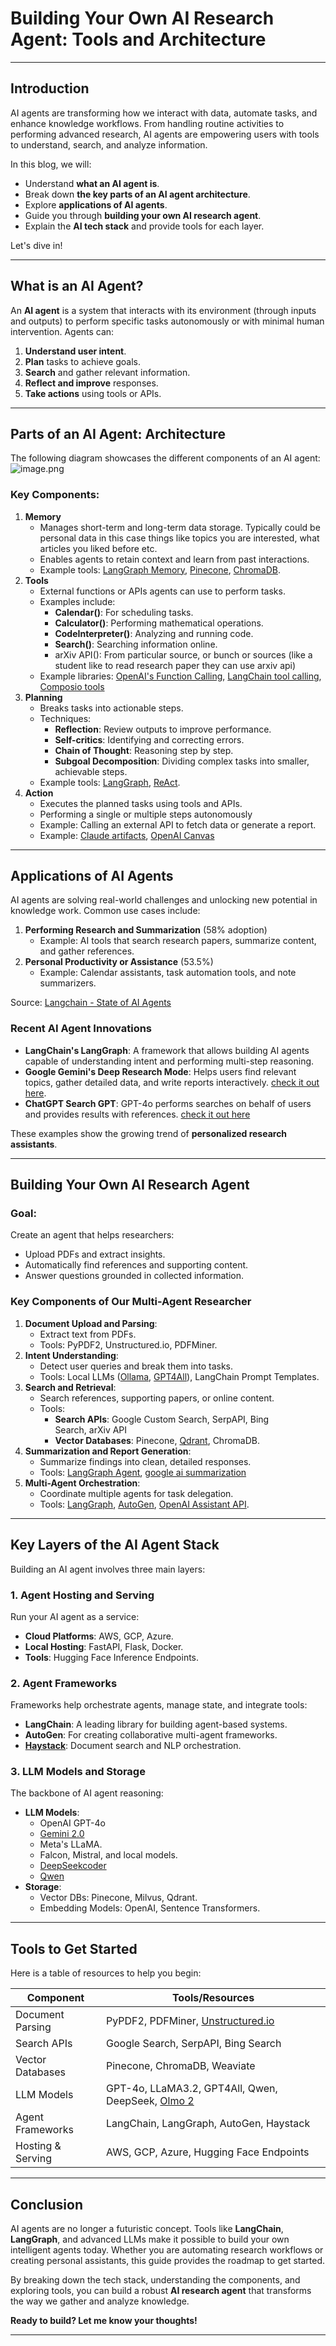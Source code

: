 
# Building Your Own AI Research Agent: Tools and Architecture

---

## Introduction

AI agents are transforming how we interact with data, automate tasks, and enhance knowledge workflows. From handling routine activities to performing advanced research, AI agents are empowering users with tools to understand, search, and analyze information.

In this blog, we will:

- Understand **what an AI agent is**.
- Break down **the key parts of an AI agent architecture**.
- Explore **applications of AI agents**.
- Guide you through **building your own AI research agent**.
- Explain the **AI tech stack** and provide tools for each layer.

Let's dive in!

---

## What is an AI Agent?

An **AI agent** is a system that interacts with its environment (through inputs and outputs) to perform specific tasks autonomously or with minimal human intervention. Agents can:

1. **Understand user intent**.
2. **Plan** tasks to achieve goals.
3. **Search** and gather relevant information.
4. **Reflect and improve** responses.
5. **Take actions** using tools or APIs.

---

## Parts of an AI Agent: Architecture

The following diagram showcases the different components of an AI agent:
![image.png](image.png)


### Key Components:

1. **Memory**
    - Manages short-term and long-term data storage. Typically could be personal data in this case things like topics you are interested, what articles you liked before etc.
    - Enables agents to retain context and learn from past interactions.
    - Example tools: [LangGraph Memory](https://python.langchain.com/docs/versions/migrating_memory/), [Pinecone](https://www.pinecone.io/), [ChromaDB](https://www.trychroma.com/).
2. **Tools**
    - External functions or APIs agents can use to perform tasks.
    - Examples include:
        - **Calendar()**: For scheduling tasks.
        - **Calculator()**: Performing mathematical operations.
        - **CodeInterpreter()**: Analyzing and running code.
        - **Search()**: Searching information online.
        - arXiv API(): From particular source, or bunch or sources (like a student like to read research paper they can use arxiv api)
    - Example libraries: [OpenAI's Function Calling](https://platform.openai.com/docs/guides/function-calling), [LangChain tool calling](https://python.langchain.com/docs/how_to/tool_calling/), [Composio tools](https://composio.dev/)
3. **Planning**
    - Breaks tasks into actionable steps.
    - Techniques:
        - **Reflection**: Review outputs to improve performance.
        - **Self-critics**: Identifying and correcting errors.
        - **Chain of Thought**: Reasoning step by step.
        - **Subgoal Decomposition**: Dividing complex tasks into smaller, achievable steps.
    - Example tools: [LangGraph](https://blog.langchain.dev/planning-for-agents/), [ReAct](https://python.langchain.com/v0.1/docs/modules/agents/agent_types/react/).
4. **Action**
    - Executes the planned tasks using tools and APIs.
    - Performing a single or multiple steps autonomously
    - Example: Calling an external API to fetch data or generate a report.
    - Example: [Claude artifacts](https://www.anthropic.com/news/artifacts), [OpenAI Canvas](https://openai.com/index/introducing-canvas/)

---

## Applications of AI Agents

AI agents are solving real-world challenges and unlocking new potential in knowledge work. Common use cases include:

1. **Performing Research and Summarization** (58% adoption)
    - Example: AI tools that search research papers, summarize content, and gather references.
2. **Personal Productivity or Assistance** (53.5%)
    - Example: Calendar assistants, task automation tools, and note summarizers.

Source: [Langchain - State of AI Agents](https://www.langchain.com/stateofaiagents)

### Recent AI Agent Innovations

- **LangChain's LangGraph**: A framework that allows building AI agents capable of understanding intent and performing multi-step reasoning.
- **Google Gemini's Deep Research Mode**: Helps users find relevant topics, gather detailed data, and write reports interactively. [check it out here](https://youtu.be/_mpD0dDL66g?si=brpWrajrvD-VqO4L).
- **ChatGPT Search GPT**: GPT-4o performs searches on behalf of users and provides results with references. [check it out here](https://www.youtube.com/live/OzgNJJ2ErEE?si=ShXvnV8fDXPDAHkD)

These examples show the growing trend of **personalized research assistants**.

---

## Building Your Own AI Research Agent

### Goal:

Create an agent that helps researchers:

- Upload PDFs and extract insights.
- Automatically find references and supporting content.
- Answer questions grounded in collected information.

### Key Components of Our Multi-Agent Researcher

1. **Document Upload and Parsing**:
    - Extract text from PDFs.
    - Tools: PyPDF2, Unstructured.io, PDFMiner.
2. **Intent Understanding**:
    - Detect user queries and break them into tasks.
    - Tools: Local LLMs ([Ollama](https://ollama.com/), [GPT4All](https://www.nomic.ai/gpt4all)), LangChain Prompt Templates.
3. **Search and Retrieval**:
    - Search references, supporting papers, or online content.
    - Tools:
        - **Search APIs**: Google Custom Search, SerpAPI, Bing Search, arXiv API
        - **Vector Databases**: Pinecone, [Qdrant](https://qdrant.tech/), ChromaDB.
4. **Summarization and Report Generation**:
    - Summarize findings into clean, detailed responses.
    - Tools: [LangGraph Agent](https://python.langchain.com/docs/concepts/agents/), [google ai summarization](https://cloud.google.com/use-cases/ai-summarization)
5. **Multi-Agent Orchestration**:
    - Coordinate multiple agents for task delegation.
    - Tools: [LangGraph](https://www.langchain.com/langgraph), [AutoGen](https://microsoft.github.io/autogen/0.2/), [OpenAI Assistant API](https://platform.openai.com/docs/assistants/overview).

---

## Key Layers of the AI Agent Stack

Building an AI agent involves three main layers:

### 1. Agent Hosting and Serving

Run your AI agent as a service:

- **Cloud Platforms**: AWS, GCP, Azure.
- **Local Hosting**: FastAPI, Flask, Docker.
- **Tools**: Hugging Face Inference Endpoints.

### 2. Agent Frameworks

Frameworks help orchestrate agents, manage state, and integrate tools:

- **LangChain**: A leading library for building agent-based systems.
- **AutoGen**: For creating collaborative multi-agent frameworks.
- [**Haystack**](https://haystack.deepset.ai/): Document search and NLP orchestration.

### 3. LLM Models and Storage

The backbone of AI agent reasoning:

- **LLM Models**:
    - OpenAI GPT-4o
    - [Gemini 2.0](https://blog.google/technology/google-deepmind/google-gemini-ai-update-december-2024/)
    - Meta's LLaMA.
    - Falcon, Mistral, and local models.
    - [DeepSeekcoder](https://deepseekcoder.github.io/)
    - [Qwen](https://github.com/QwenLM/Qwen2.5)
- **Storage**:
    - Vector DBs: Pinecone, Milvus, Qdrant.
    - Embedding Models: OpenAI, Sentence Transformers.

---

## Tools to Get Started

Here is a table of resources to help you begin:

| **Component** | **Tools/Resources** |
| --- | --- |
| Document Parsing | PyPDF2, PDFMiner, [Unstructured.io](http://Unstructured.iohttps://unstructured.io/) |
| Search APIs | Google Search, SerpAPI, Bing Search |
| Vector Databases | Pinecone, ChromaDB, Weaviate |
| LLM Models | GPT-4o, LLaMA3.2, GPT4All, Qwen, DeepSeek, [Olmo 2](https://allenai.org/olmo) |
| Agent Frameworks | LangChain, LangGraph, AutoGen, Haystack |
| Hosting & Serving | AWS, GCP, Azure, Hugging Face Endpoints |

---

## Conclusion

AI agents are no longer a futuristic concept. Tools like **LangChain**, **LangGraph**, and advanced LLMs make it possible to build your own intelligent agents today. Whether you are automating research workflows or creating personal assistants, this guide provides the roadmap to get started.

By breaking down the tech stack, understanding the components, and exploring tools, you can build a robust **AI research agent** that transforms the way we gather and analyze knowledge.

**Ready to build? Let me know your thoughts!**

---
